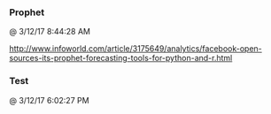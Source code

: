 ﻿

### Prophet
@ 3/12/17 8:44:28 AM

http://www.infoworld.com/article/3175649/analytics/facebook-open-sources-its-prophet-forecasting-tools-for-python-and-r.html



### Test
@ 3/12/17 6:02:27 PM



